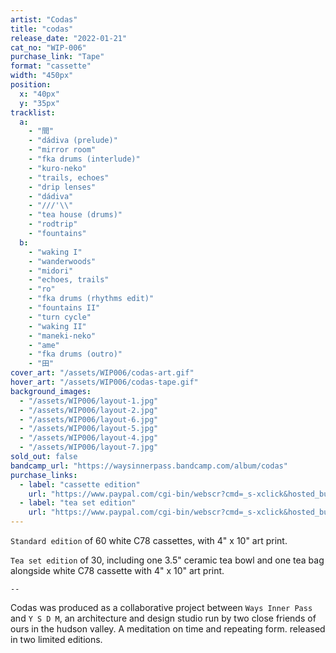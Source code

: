 ```yaml
---
artist: "Codas"
title: "codas"
release_date: "2022-01-21"
cat_no: "WIP-006"
purchase_link: "Tape"
format: "cassette"
width: "450px"
position:
  x: "40px"
  y: "35px"
tracklist:
  a:
    - "間"
    - "dádiva (prelude)"
    - "mirror room"
    - "fka drums (interlude)"
    - "kuro-neko"
    - "trails, echoes"
    - "drip lenses"
    - "dádiva"
    - "///'\\"
    - "tea house (drums)"
    - "rodtrip"
    - "fountains"
  b:
    - "waking I"
    - "wanderwoods"
    - "midori"
    - "echoes, trails"
    - "ro"
    - "fka drums (rhythms edit)"
    - "fountains II"
    - "turn cycle"
    - "waking II"
    - "maneki-neko"
    - "ame"
    - "fka drums (outro)"
    - "田"
cover_art: "/assets/WIP006/codas-art.gif"
hover_art: "/assets/WIP006/codas-tape.gif"
background_images:
  - "/assets/WIP006/layout-1.jpg"
  - "/assets/WIP006/layout-2.jpg"
  - "/assets/WIP006/layout-6.jpg"
  - "/assets/WIP006/layout-5.jpg"
  - "/assets/WIP006/layout-4.jpg"
  - "/assets/WIP006/layout-7.jpg"
sold_out: false
bandcamp_url: "https://waysinnerpass.bandcamp.com/album/codas"
purchase_links:
  - label: "cassette edition"
    url: "https://www.paypal.com/cgi-bin/webscr?cmd=_s-xclick&hosted_button_id=746QQN3687U4C"
  - label: "tea set edition"
    url: "https://www.paypal.com/cgi-bin/webscr?cmd=_s-xclick&hosted_button_id=5TY9RSZZUEYZG"
---
```


`Standard edition` of 60 white C78 cassettes, with 4" x 10" art print.

`Tea set edition` of 30, including one 3.5" ceramic tea bowl and one tea bag alongside white C78 cassette with 4" x 10" art print.

`--`

Codas was produced as a collaborative project between `Ways Inner Pass` and `Y S D M`, an architecture and design studio run by two close friends of ours in the hudson valley. A meditation on time and repeating form. released in two limited editions.
